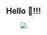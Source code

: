<h2 align="center">Hello 👋!!!</h2>
<p align="center"><img src="https://thumbs.gfycat.com/GreatGlaringCobra-small.gif"></p>
